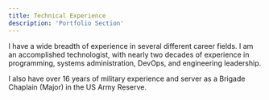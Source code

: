 ```yaml
---
title: Technical Experience
description: 'Portfolio Section'
---
```


I have a wide breadth of experience in several different career fields. I am an accomplished technologist, with nearly two decades of experience in programming, systems administration, DevOps, and engineering leadership.

I also have over 16 years of military experience and server as a Brigade Chaplain (Major) in the US Army Reserve.